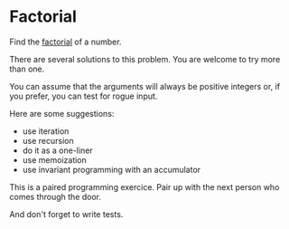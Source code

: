 # Factorial

Find the [factorial](http://en.wikipedia.org/wiki/Factorial) of a number.

There are several solutions to this problem. You are welcome to try more than one.

You can assume that the arguments will always be positive integers or, if you prefer, you can test for rogue input.

Here are some suggestions:

* use iteration
* use recursion
* do it as a one-liner
* use memoization
* use invariant programming with an accumulator

This is a paired programming exercice. Pair up with the next person who comes through the door.

And don't forget to write tests.
